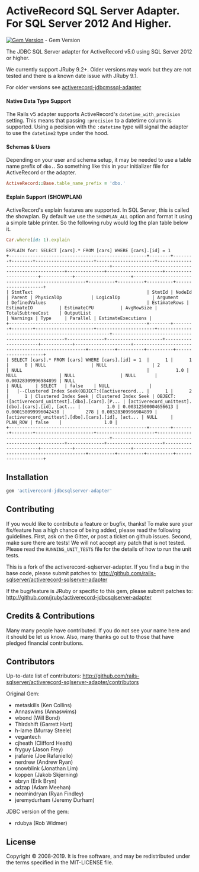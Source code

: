 # ActiveRecord SQL Server Adapter. For SQL Server 2012 And Higher.

[![Gem Version](http://img.shields.io/gem/v/activerecord-jdbcsqlserver-adapter.svg)](https://rubygems.org/gems/activerecord-jdbcsqlserver-adapter) - Gem Version

The JDBC SQL Server adapter for ActiveRecord v5.0 using SQL Server 2012 or higher.

We currently support JRuby 9.2+. Older versions may work but they are not tested and there is a known date issue with JRuby 9.1.

For older versions see [activerecord-jdbcmssql-adapter](https://rubygems.org/gems/activerecord-jdbcmssql-adapter)


#### Native Data Type Support

The Rails v5 adapter supports ActiveRecord's `datetime_with_precision` setting. This means that passing `:precision` to a datetime column is supported. Using a pecision with the `:datetime` type will signal the adapter to use the `datetime2` type under the hood.

#### Schemas & Users

Depending on your user and schema setup, it may be needed to use a table name prefix of `dbo.`. So something like this in your initializer file for ActiveRecord or the adapter.

```ruby
ActiveRecord::Base.table_name_prefix = 'dbo.'
```

#### Explain Support (SHOWPLAN)

ActiveRecord's explain features are supported. In SQL Server, this is called the showplan. By default we use the `SHOWPLAN_ALL` option and format it using a simple table printer. So the following ruby would log the plan table below it.

```ruby
Car.where(id: 1).explain
```

```
EXPLAIN for: SELECT [cars].* FROM [cars] WHERE [cars].[id] = 1
+----------------------------------------------------+--------+--------+--------+----------------------+----------------------+----------------------------------------------------+----------------------------------------------------+--------------+---------------------+----------------------+------------+---------------------+----------------------------------------------------+----------+----------+----------+--------------------+
| StmtText                                           | StmtId | NodeId | Parent | PhysicalOp           | LogicalOp            | Argument                                           | DefinedValues                                      | EstimateRows | EstimateIO          | EstimateCPU          | AvgRowSize | TotalSubtreeCost    | OutputList                                         | Warnings | Type     | Parallel | EstimateExecutions |
+----------------------------------------------------+--------+--------+--------+----------------------+----------------------+----------------------------------------------------+----------------------------------------------------+--------------+---------------------+----------------------+------------+---------------------+----------------------------------------------------+----------+----------+----------+--------------------+
| SELECT [cars].* FROM [cars] WHERE [cars].[id] = 1  |      1 |      1 |      0 | NULL                 | NULL                 | 2                                                  | NULL                                               |          1.0 | NULL                | NULL                 | NULL       | 0.00328309996984899 | NULL                                               | NULL     | SELECT   | false    | NULL               |
|   |--Clustered Index Seek(OBJECT:([activerecord... |      1 |      2 |      1 | Clustered Index Seek | Clustered Index Seek | OBJECT:([activerecord_unittest].[dbo].[cars].[P... | [activerecord_unittest].[dbo].[cars].[id], [act... |          1.0 | 0.00312500004656613 | 0.000158099996042438 |        278 | 0.00328309996984899 | [activerecord_unittest].[dbo].[cars].[id], [act... | NULL     | PLAN_ROW | false    |                1.0 |
+----------------------------------------------------+--------+--------+--------+----------------------+----------------------+----------------------------------------------------+----------------------------------------------------+--------------+---------------------+----------------------+------------+---------------------+----------------------------------------------------+----------+----------+----------+--------------------+
```

## Installation

```ruby
gem 'activerecord-jdbcsqlserver-adapter'
```


## Contributing

If you would like to contribute a feature or bugfix, thanks! To make sure your fix/feature has a high chance of being added, please read the following guidelines. First, ask on the Gitter, or post a ticket on github issues. Second, make sure there are tests! We will not accept any patch that is not tested. Please read the `RUNNING_UNIT_TESTS` file for the details of how to run the unit tests.

This is a fork of the activerecord-sqlserver-adapter. If you find a bug in the base code, please submit patches to: http://github.com/rails-sqlserver/activerecord-sqlserver-adapter

If the bug/feature is JRuby or specific to this gem, please submit patches to: http://github.com/jruby/activerecord-jdbcsqlserver-adapter


## Credits & Contributions

Many many people have contributed. If you do not see your name here and it should be let us know. Also, many thanks go out to those that have pledged financial contributions.


## Contributors

Up-to-date list of contributors: http://github.com/rails-sqlserver/activerecord-sqlserver-adapter/contributors

Original Gem:
* metaskills (Ken Collins)
* Annaswims (Annaswims)
* wbond (Will Bond)
* Thirdshift (Garrett Hart)
* h-lame (Murray Steele)
* vegantech
* cjheath (Clifford Heath)
* fryguy (Jason Frey)
* jrafanie (Joe Rafaniello)
* nerdrew (Andrew Ryan)
* snowblink (Jonathan Lim)
* koppen (Jakob Skjerning)
* ebryn (Erik Bryn)
* adzap (Adam Meehan)
* neomindryan (Ryan Findley)
* jeremydurham (Jeremy Durham)

JDBC version of the gem:
* rdubya (Rob Widmer)


## License

Copyright © 2008-2019. It is free software, and may be redistributed under the terms specified in the MIT-LICENSE file.

